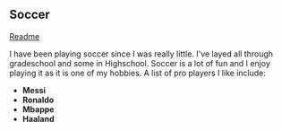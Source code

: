 ## Soccer
[Readme](myLib/README.md)

I have been playing soccer since I was really little. I've layed all through gradeschool and some in Highschool. Soccer is a lot of fun and I enjoy playing it as it is one of my hobbies. A list of pro players I like include:

- **Messi**
- **Ronaldo**
- **Mbappe**
- **Haaland**
